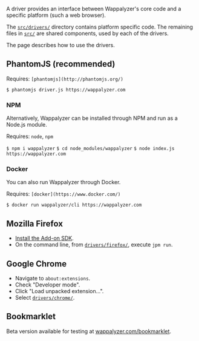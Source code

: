 A driver provides an interface between Wappalyzer's core code and a specific platform (such a web browser).

The [`src/drivers/`](https://github.com/AliasIO/Wappalyzer/tree/master/src/drivers) directory contains platform specific code. The remaining files in [`src/`](https://github.com/AliasIO/Wappalyzer/tree/master/src) are shared components, used by each of the drivers.

The page describes how to use the drivers.

## PhantomJS (recommended)

Requires: `[phantomjs](http://phantomjs.org/)`

`$ phantomjs driver.js https://wappalyzer.com`

### NPM

Alternatively, Wappalyzer can be installed through NPM and run as a Node.js module.

Requires: `node`, `npm`

`$ npm i wappalyzer`
`$ cd node_modules/wappalyzer`
`$ node index.js https://wappalyzer.com`

### Docker

You can also run Wappalyzer through Docker.

Requires: `[docker](https://www.docker.com/)`

`$ docker run wappalyzer/cli https://wappalyzer.com`

## Mozilla Firefox

* [Install the Add-on SDK](https://developer.mozilla.org/en-US/Add-ons/SDK/Tutorials/Installation).
* On the command line, from [`drivers/firefox/`](https://github.com/AliasIO/Wappalyzer/tree/master/src/drivers/firefox), execute `jpm run`.

## Google Chrome

* Navigate to `about:extensions`.
* Check "Developer mode".
* Click "Load unpacked extension...".
* Select [`drivers/chrome/`](https://github.com/AliasIO/Wappalyzer/tree/master/src/drivers/chrome).

## Bookmarklet

Beta version available for testing at 
[wappalyzer.com/bookmarklet](http://wappalyzer.com/bookmarklet).
